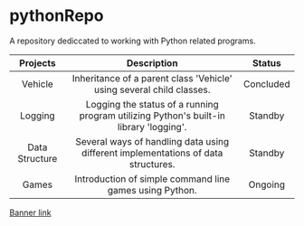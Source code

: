 # pythonRepo
A repository dediccated to working with Python related programs.

| Projects | Description | Status |
| :---: | :---: | :---: |
| Vehicle| Inheritance of a parent class 'Vehicle' using several child classes. | Concluded |
| Logging| Logging the status of a running program utilizing Python's built-in library 'logging'. | Standby |
| Data Structure | Several ways of handling data using different implementations of data structures. | Standby |
| Games | Introduction of simple command line games using Python. | Ongoing |



<a href = "https://babulnokrek.com/wp-content/uploads/2018/11/Python.png">Banner link</a>
